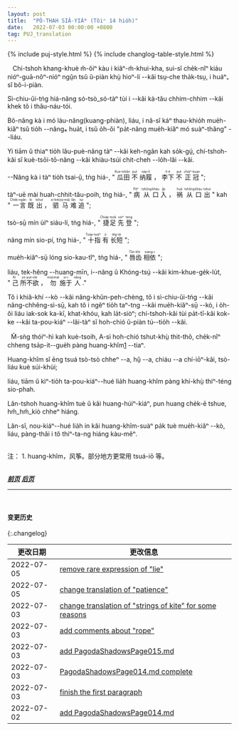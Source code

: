 ```yaml
---
layout: post
title:  "PÓ-THAH SIÂ-YIÁᴺ (Tŏiⁿ 14 hio̍h)"
date:   2022-07-03 00:00:00 +0800
tag: PUJ_translation
---
```


{% include puj-style.html %}
{% include changlog-table-style.html %}


<!-- With all these occupations he had no time to go to school, though there were private schools in the village, where he might have had instruction by paying a tuition fee of eight or ten shillings a year. -->
&nbsp;&nbsp;
Chí-tshoh khang-khuè m̆-ôiⁿ kàu i kiâⁿ-m̆-khui-kha, sui-sĭ che̍k-nîⁿ kiáu nióⁿ-guā-nŏⁿ-nióⁿ ngṳ̂n tsŭ ŭ-piàn khṳ̀ hioⁿ-lí &#x002D;&#x002D;kâi tsṳ-che tha̍k-tsṳ, i huáⁿ₊ sĭ bô-i-piàn. 
<!-- His education was that which most effectively moulds the mind; it lay in the opinions and the practices of those around him. -->
Sì-chiu-ûi-tńg hiá-nâng só-tsò_só-tàⁿ tùi i &#x002D;&#x002D;kâi kà-tău chhim-chhim &#x002D;&#x002D;kâi khek tŏ i thâu-náu-tói.
<!-- He was never taught not to lie, but he was certainly punished if he stole, and so he learned to respect the rights of property. -->
Bô-nâng kà i mó láu-nâng(kuang-phiàn), liáu, i nâ-sĭ káⁿ thau-khio̍h mue̍h-kiăⁿ tsŭ tio̍h &#x002D;&#x002D;nâng⁎ hua̍t, i tsŭ o̍h-ŏi "pa̍t-nâng mue̍h-kiăⁿ mó suàⁿ-thăng" &#x002D;&#x002D;liáu.
<!-- He constantly heard maxims from the ancient sages, and proverbs in which the wisdom of generations was concentrated. -->
Yi tiām ŭ thiaⁿ tio̍h lău-puè-nâng tàⁿ &#x002D;&#x002D;kâi keh-ngân kah so̍k-gṳ́, chí-tshoh-kâi sĭ kuè-tsōi-tō-nâng &#x002D;&#x002D;kâi khiàu-tsúi chit-cheh &#x002D;&#x002D;lo̍h-lâi &#x002D;&#x002D;kâi. 
<!-- He was taught worldly caution by, "Don't lace your boot in a melon-field, nor adjust your hat under a plum-tree"; -->
&#x002D;&#x002D;Nâng kà i tàⁿ tio̍h tsai-ṳ̆, tǹg hiá-,
"<ruby style="ruby-position:over">
<rb class="markup_main">瓜田</rb>
<rp>(</rp><rt class="markup_over">Kue-tshân</rt><rp>)</rp>
</ruby>
<ruby style="ruby-position:over">
<rb class="markup_main">不</rb>
<rp>(</rp><rt class="markup_over">put</rt><rp>)</rp>
</ruby>
<ruby style="ruby-position:over">
<rb class="markup_main">纳履</rb>
<rp>(</rp><rt class="markup_over">na̍p-lí</rt><rp>)</rp>
</ruby>，
<ruby style="ruby-position:over">
<rb class="markup_main">李下</rb>
<rp>(</rp><rt class="markup_over">lí-ĕ</rt><rp>)</rp>
</ruby>
<ruby style="ruby-position:over">
<rb class="markup_main">不</rb>
<rp>(</rp><rt class="markup_over">put</rt><rp>)</rp>
</ruby>
<ruby style="ruby-position:over">
<rb class="markup_main">正冠</rb>
<rp>(</rp><rt class="markup_over">chiàⁿ-kuan</rt><rp>)</rp>
</ruby>";
<!-- reticence in speech by, "Diseases enter by the mouth, misfortunes issue from it." and "A coach-and-four cannot bring back a word once uttered"; -->
tàⁿ-uē mài huah-chhit-tău-poih, tǹg hiá-,
"<ruby style="ruby-position:over">
<rb class="markup_main">病</rb>
<rp>(</rp><rt class="markup_over">Pēⁿ</rt><rp>)</rp>
</ruby>
<ruby style="ruby-position:over">
<rb class="markup_main">从</rb>
<rp>(</rp><rt class="markup_over">tshông</rt><rp>)</rp>
</ruby>
<ruby style="ruby-position:over">
<rb class="markup_main">口</rb>
<rp>(</rp><rt class="markup_over">kháu</rt><rp>)</rp>
</ruby>
<ruby style="ruby-position:over">
<rb class="markup_main">入</rb>
<rp>(</rp><rt class="markup_over">jîp</rt><rp>)</rp>
</ruby>，
<ruby style="ruby-position:over">
<rb class="markup_main">祸</rb>
<rp>(</rp><rt class="markup_over">huă</rt><rp>)</rp>
</ruby>
<ruby style="ruby-position:over">
<rb class="markup_main">从</rb>
<rp>(</rp><rt class="markup_over">tshông</rt><rp>)</rp>
</ruby>
<ruby style="ruby-position:over">
<rb class="markup_main">口</rb>
<rp>(</rp><rt class="markup_over">kháu</rt><rp>)</rp>
</ruby>
<ruby style="ruby-position:over">
<rb class="markup_main">出</rb>
<rp>(</rp><rt class="markup_over">tshut</rt><rp>)</rp>
</ruby>" kah
"<ruby style="ruby-position:over">
<rb class="markup_main">一言</rb>
<rp>(</rp><rt class="markup_over">Che̍k-ngân</rt><rp>)</rp>
</ruby>
<ruby style="ruby-position:over">
<rb class="markup_main">既</rb>
<rp>(</rp><rt class="markup_over">kì</rt><rp>)</rp>
</ruby>
<ruby style="ruby-position:over">
<rb class="markup_main">出</rb>
<rp>(</rp><rt class="markup_over">tshut</rt><rp>)</rp>
</ruby>，
<ruby style="ruby-position:over">
<rb class="markup_main">驷马</rb>
<rp>(</rp><rt class="markup_over">sì-bé(sṳ̀-má)</rt><rp>)</rp>
</ruby>
<ruby style="ruby-position:over">
<rb class="markup_main">难</rb>
<rp>(</rp><rt class="markup_over">lân</rt><rp>)</rp>
</ruby>
<ruby style="ruby-position:over">
<rb class="markup_main">追</rb>
<rp>(</rp><rt class="markup_over">tui</rt><rp>)</rp>
</ruby>";
<!-- modesty of behaviour by, "Who lifts his feet high has put on boots for the first time"; -->
tsò-sṳ̄ mín ùiⁿ siáu-lí, tǹg hiá-,
"<ruby style="ruby-position:over">
<rb class="markup_main">捷足</rb>
<rp>(</rp><rt class="markup_over">Chia̍p-tsok</rt><rp>)</rp>
</ruby>
<ruby style="ruby-position:over">
<rb class="markup_main">先</rb>
<rp>(</rp><rt class="markup_over">soiⁿ</rt><rp>)</rp>
</ruby>
<ruby style="ruby-position:over">
<rb class="markup_main">登</rb>
<rp>(</rp><rt class="markup_over">teng</rt><rp>)</rp>
</ruby>";
<!-- contentment by, "All ten fingers can't be of the same length"; -->
nâng mín sio-pí, tǹg hiá-,
"<ruby style="ruby-position:over">
<rb class="markup_main">十指</rb>
<rp>(</rp><rt class="markup_over">Tsa̍p-tsóiⁿ</rt><rp>)</rp>
</ruby>
<ruby style="ruby-position:over">
<rb class="markup_main">有</rb>
<rp>(</rp><rt class="markup_over">ŭ</rt><rp>)</rp>
</ruby>
<ruby style="ruby-position:over">
<rb class="markup_main">长短</rb>
<rp>(</rp><rt class="markup_over">tn̂g-tó</rt><rp>)</rp>
</ruby>";
<!-- mutual dependence by, "There is no peace for the mouth when one tooth is aching"; -->
mue̍h-kiăⁿ-sṳ̄ lóng sio-kau-tîⁿ, tǹg hiá-,
"<ruby style="ruby-position:over">
<rb class="markup_main">唇齿</rb>
<rp>(</rp><rt class="markup_over">Tûn-khí</rt><rp>)</rp>
</ruby>
<ruby style="ruby-position:over">
<rb class="markup_main">相依</rb>
<rp>(</rp><rt class="markup_over">siang-i</rt><rp>)</rp>
</ruby>";
<!-- and for morality, he had the silver rule of Confucius, "Do nothing to others which you would not have others do unto you." -->
liáu, tek-hĕng &#x002D;&#x002D;huang-mīn, i&#x002D;&#x002D;nâng ŭ Khóng-tsṳ́ &#x002D;&#x002D;kâi kim-khue-ge̍k-lu̍t,
"<ruby style="ruby-position:over">
<rb class="markup_main">己</rb>
<rp>(</rp><rt class="markup_over">Kí</rt><rp>)</rp>
</ruby>
<ruby style="ruby-position:over">
<rb class="markup_main">所不欲</rb>
<rp>(</rp><rt class="markup_over">só-put-io̍k</rt><rp>)</rp>
</ruby>，
<ruby style="ruby-position:over">
<rb class="markup_main">勿</rb>
<rp>(</rp><rt class="markup_over">mu̍t/mài</rt><rp>)</rp>
</ruby>
<ruby style="ruby-position:over">
<rb class="markup_main">施于</rb>
<rp>(</rp><rt class="markup_over">si-i</rt><rp>)</rp>
</ruby>
<ruby style="ruby-position:over">
<rb class="markup_main">人</rb>
<rp>(</rp><rt class="markup_over">nâng</rt><rp>)</rp>
</ruby>."
<!-- In the densely crowded quarters where he lived, in his varied and numerous social relationships, and in the distinct duties enforced upon him, he learned self-control, patience, and diligence to an extent seldom attained by boys of other lands. -->
Tŏ i khiă-khí &#x002D;&#x002D;kò &#x002D;&#x002D;kâi nâng-khûn-peh-chèng, tŏ i sì-chiu-ûi-tńg &#x002D;&#x002D;kâi nâng-chhêng-sì-sṳ̄, kah tŏ i ngĕⁿ tio̍h taⁿ-tng &#x002D;&#x002D;kâi mue̍h-kiăⁿ-sṳ̄ &#x002D;&#x002D;kò, i o̍h-ŏi liáu iak-sok ka-kī, khat-khóu, kah la̍t-siòⁿ; chí-tshoh-kâi tùi pa̍t-tī-kâi kok-ke &#x002D;&#x002D;kâi ta-pou-kiáⁿ &#x002D;&#x002D;lâi-tàⁿ sĭ hoh-chió ŭ-piàn tú&#x002D;&#x002D;tio̍h &#x002D;&#x002D;kâi.
<!-- self-control: “自制力”在译者处无专用的传统用词，“tsṳ̆-tŏng” 却又有所偏差，因而此处采用半文白方式进行翻译。 -->
<!-- patience: 对应此英文单词有多种说法，比如 thun-lún（被动耐受，偏负面）; khat-khóu（主动耐受）; ŭ-sim-sèⁿ（偏重耐心）; ŭ-kang-la̍t（偏重细心） 等等，结合全章，作者应该是指勤与劳，此处选择 khat-kóu（偏重 劳） 与 lat-siòⁿ（偏重 勤）正好呼应。 -->

<!-- Besides attending the theatre, and going through the religious ceremonies, Four did not often play, except in November when he flew a kite. -->
&nbsp;&nbsp;M̆-sǹg thóiⁿ-hì kah kuè-tsoih, A-sì hoh-chió tshut-khṳ̀ thit-thô, che̍k-nîⁿ chheng tsa̍p-it&#x002D;&#x002D;gue̍h pàng huang-khîm<a href="#note_1" class="note">1</a> &#x002D;&#x002D;tiaⁿ.
<!-- The kites used were a paper star, fish, or bird, brilliantly painted; -->
Huang-khîm sĭ ēng tsuá tsò-tsò chheⁿ &#x002D;&#x002D;a, hṳ̂ &#x002D;&#x002D;a, chiáu &#x002D;&#x002D;a chí-iōⁿ-kâi, tsò-liáu kuè súi-khùi;
<!-- and the boys would send them up to fight with each other aloft. -->
liáu, tiām ŭ kìⁿ-tio̍h ta-pou-kiáⁿ&#x002D;&#x002D;hué lia̍h huang-khîm pàng khí-khṳ̀ thiⁿ-téng sio-phah.
<!-- Some of them had a little wheel attached, and this, when turned by the wind, hummed as it went. -->
Lân-tshoh huang-khîm tuè ŭ kâi huang-húiⁿ-kiáⁿ, pun huang che̍k-ē tshue, hm̆_hm̆_kiò chheⁿ hiáng.
<!-- Sometimes the boys fastened the strings of their kites, and left them humming all night, high in the air. -->
Lân-sî, nou-kiáⁿ&#x002D;&#x002D;hué lia̍h in kâi huang-khîm-suàⁿ pa̍k tuè mue̍h-kiăⁿ &#x002D;&#x002D;kò, liáu, pàng-thăi i tŏ thiⁿ-ta-ng hiáng kàu-mêⁿ.
<br>

<br>
注：
1. <span id="note_1">huang-khîm，风筝。部分地方更常用 tsuá-iō 等。</span>
<!-- 更改原 huang-khîm-soh 译法为 huang-khîm-suàⁿ，皆因翻译顺应当代而已，避免评头论足。 -->
<!-- 农村小孩所有玩具都是自力更生、就地取材（当然当代的农村小孩不是这样了），对于风筝线制作，常见是干稻草编织成索（破家的会去偷自家毛线几股绞成一股），且常常因为风大或者放得太高断掉，这些都是现在有些人难以理解的事物了。 -->
<!-- 2. <span id="note_2">通常 soh 用于指编织过的绳索，suàⁿ 用于较细且未编织的丝线，sîn 则用于稍细者（无论编织与否）；现今系风筝者多为尼龙线，此等者即称为 suàⁿ，且事实上口语中尼龙线却称之 胶丝（ka-si）。</span> -->
<br>

<br>

***[前页](PagodaShadowsPage013.html)***
***[后页](PagodaShadowsPage015.html)***


---
<br>

#### 变更历史

{:.changelog}

| 更改日期 | 更改信息 |
| --- | --- |
| 2022-07-05 | <a href="https://github.com/DonAnthonyLee/DonAnthonyLee.github.io/commit/2c925f10d71028ba3a2032d914d3bd987ad18c1a" target="_blank">remove rare expression of "lie"</a> |
| 2022-07-05 | <a href="https://github.com/DonAnthonyLee/DonAnthonyLee.github.io/commit/c02ccbb1bc17f33be3b8b086f2bf72c660f9d1bf" target="_blank">change translation of "patience"</a> |
| 2022-07-03 | <a href="https://github.com/DonAnthonyLee/DonAnthonyLee.github.io/commit/107df0e0a07551e4f554f07261f30cde7314033f" target="_blank">change translation of "strings of kite" for some reasons</a> |
| 2022-07-03 | <a href="https://github.com/DonAnthonyLee/DonAnthonyLee.github.io/commit/bc81443e3c9cde92e098bda7c84355c54daf0648" target="_blank">add comments about "rope"</a> |
| 2022-07-03 | <a href="https://github.com/DonAnthonyLee/DonAnthonyLee.github.io/commit/3c7dcffcff9c9a3f291608032caa9ccd9e12bf15" target="_blank">add PagodaShadowsPage015.md</a> |
| 2022-07-03 | <a href="https://github.com/DonAnthonyLee/DonAnthonyLee.github.io/commit/a1b803380434cf6ed07ba674e4790b5144abdae5" target="_blank">PagodaShadowsPage014.md complete</a> |
| 2022-07-03 | <a href="https://github.com/DonAnthonyLee/DonAnthonyLee.github.io/commit/645569bae75448272952c276d363656a5512ce2d" target="_blank">finish the first paragraph</a> |
| 2022-07-02 | <a href="https://github.com/DonAnthonyLee/DonAnthonyLee.github.io/commit/d22be68965fb58c606f5271d40ac09729fcf3a89" target="_blank">add PagodaShadowsPage014.md</a> |
